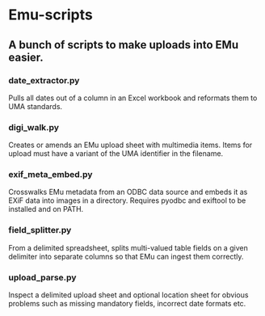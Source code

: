 # Emu-scripts
## A bunch of scripts to make uploads into EMu easier.

### date_extractor.py
Pulls all dates out of a column in an Excel workbook and reformats them to
UMA standards.

### digi_walk.py
Creates or amends an EMu upload sheet with multimedia items. Items for upload
must have a variant of the UMA identifier in the filename.

### exif_meta_embed.py
Crosswalks EMu metadata from an ODBC data source and embeds it as EXiF data into
images in a directory. Requires pyodbc and exiftool to be installed and on PATH.

### field_splitter.py
From a delimited spreadsheet, splits multi-valued table fields on a given delimiter
into separate columns so that EMu can ingest them correctly.

### upload_parse.py
Inspect a delimited upload sheet and optional location sheet for obvious
problems such as missing mandatory fields, incorrect date formats etc.
